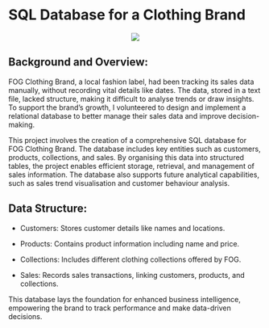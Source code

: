 # SQL Database for a Clothing Brand

<p align="center">
<img src="20241006_025152_0000.png">
</p>

## Background and Overview:

FOG Clothing Brand, a local fashion label, had been tracking its sales data manually, without recording vital details like dates. The data, stored in a text file, lacked structure, making it difficult to analyse trends or draw insights. To support the brand’s growth, I volunteered to design and implement a relational database to better manage their sales data and improve decision-making.

This project involves the creation of a comprehensive SQL database for FOG Clothing Brand. The database includes key entities such as customers, products, collections, and sales. By organising this data into structured tables, the project enables efficient storage, retrieval, and management of sales information. The database also supports future analytical capabilities, such as sales trend visualisation and customer behaviour analysis.

## Data Structure:

- Customers: Stores customer details like names and locations.

- Products: Contains product information including name and price.

- Collections: Includes different clothing collections offered by FOG.

- Sales: Records sales transactions, linking customers, products, and collections.


This database lays the foundation for enhanced business intelligence, empowering the brand to track performance and make data-driven decisions.

